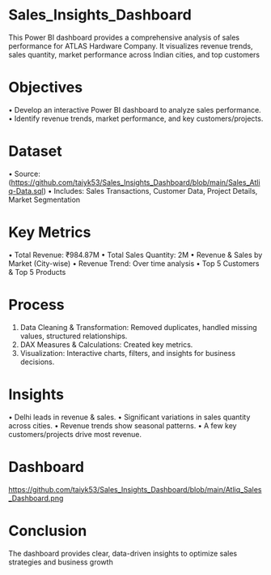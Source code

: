 # Sales_Insights_Dashboard
This Power BI dashboard provides a comprehensive analysis of sales performance for ATLAS Hardware Company. It visualizes revenue trends, sales quantity, market performance across Indian cities, and top customers 

# Objectives
•	Develop an interactive Power BI dashboard to analyze sales performance.
•	Identify revenue trends, market performance, and key customers/projects.

# Dataset
•	Source:(https://github.com/taiyk53/Sales_Insights_Dashboard/blob/main/Sales_Atliq-Data.sql)
•	Includes: Sales Transactions, Customer Data, Project Details, Market Segmentation

# Key Metrics
•	Total Revenue: ₹984.87M
•	Total Sales Quantity: 2M
•	Revenue & Sales by Market (City-wise)
•	Revenue Trend: Over time analysis
•	Top 5 Customers & Top 5 Products

# Process
1.	Data Cleaning & Transformation: Removed duplicates, handled missing values, structured relationships.
2.	DAX Measures & Calculations: Created key metrics.
3.	Visualization: Interactive charts, filters, and insights for business decisions.
 
#  Insights
•	Delhi leads in revenue & sales.
•	Significant variations in sales quantity across cities.
•	Revenue trends show seasonal patterns.
•	A few key customers/projects drive most revenue.

# Dashboard

https://github.com/taiyk53/Sales_Insights_Dashboard/blob/main/Atliq_Sales_Dashboard.png

# Conclusion
The dashboard provides clear, data-driven insights to optimize sales strategies and business growth
